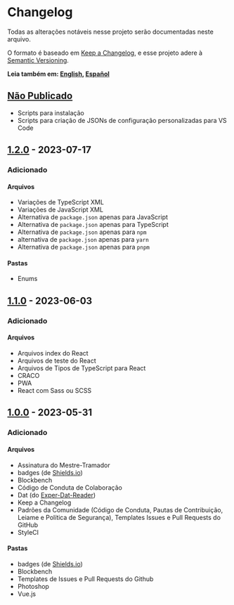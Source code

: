 # Changelog

Todas as alterações notáveis nesse projeto serão documentadas neste arquivo.

O formato é baseado em [Keep a Changelog], e esse projeto adere à [Semantic Versioning].

**Leia também em: [English], [Español]**

## [Não Publicado]

- Scripts para instalação
- Scripts para criação de JSONs de configuração personalizadas para VS Code

## [1.2.0] - 2023-07-17

### Adicionado

#### Arquivos

- Variações de TypeScript XML
- Variações de JavaScript XML
- Alternativa de `package.json` apenas para JavaScript
- Alternativa de `package.json` apenas para TypeScript
- Alternativa de `package.json` apenas para `npm`
- alternativa de `package.json` apenas para `yarn`
- Alternativa de `package.json` apenas para `pnpm`

#### Pastas

- Enums

## [1.1.0] - 2023-06-03

### Adicionado

#### Arquivos

- Arquivos index do React
- Arquivos de teste do React
- Arquivos de Tipos de TypeScript para React
- CRACO
- PWA
- React com Sass ou SCSS

## [1.0.0] - 2023-05-31

### Adicionado

#### Arquivos

- Assinatura do Mestre-Tramador
- badges (de [Shields.io])
- Blockbench
- Código de Conduta de Colaboração
- Dat (do [Exper-Dat-Reader])
- Keep a Changelog
- Padrões da Comunidade (Código de Conduta, Pautas de Contribuição, Leiame e
  Política de Segurança), Templates Issues e Pull Requests do GitHub
- StyleCI

#### Pastas

- badges (de [Shields.io])
- Blockbench
- Templates de Issues e Pull Requests do Github
- Photoshop
- Vue.js

[Keep a Changelog]: https://keepachangelog.com/en/1.1.0/
[Semantic Versioning]: https://semver.org/spec/v2.0.0.html
[English]: CHANGELOG.md
[Español]: CHANGELOG.ES.md
[Não Publicado]: https://github.com/Mestre-Tramador/Mestre-Tramador-VSCode-Icons/compare/v1.2.0...HEAD
[1.2.0]: https://github.com/Mestre-Tramador/Mestre-Tramador-VSCode-Icons/compare/v1.1.0...v1.2.0
[1.1.0]: https://github.com/Mestre-Tramador/Mestre-Tramador-VSCode-Icons/compare/v1.0.0...v1.1.0
[1.0.0]: https://github.com/Mestre-Tramador/Mestre-Tramador-VSCode-Icons/releases/tag/v1.0.0
[Shields.io]: https://github.com/badges
[Exper-Dat-Reader]: https://github.com/Mestre-Tramador/Exper-Dat-Reader
